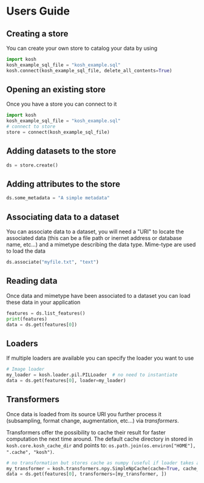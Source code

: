 # Users Guide

## Creating a store

You can create your own store to catalog your data by using

```python
import kosh
kosh_example_sql_file = "kosh_example.sql"
kosh.connect(kosh_example_sql_file, delete_all_contents=True)
```

## Opening an existing store

Once you have a store you can connect to it

```python
import kosh
kosh_example_sql_file = "kosh_example.sql"
# connect to store
store = connect(kosh_example_sql_file)
```

## Adding datasets to the store

```python
ds = store.create()
```

## Adding attributes to the store

```python
ds.some_metadata = "A simple metadata"
```

## Associating data to a dataset

You can associate data to a dataset, you will need a "URI" to locate the associated data (this can be a file path or inernet address or database name, etc...) and a mimetype describing the data type. Mime-type are used to load the data

```python
ds.associate("myfile.txt", "text")
```

## Reading data

Once data and mimetype have been associated to a dataset you can load these data in your application

```python
features = ds.list_features()
print(features)
data = ds.get(features[0])
```

## Loaders

If multiple loaders are available you can specify the loader you want to use

```python
# Image loader
my_loader = kosh.loader.pil.PILLoader  # no need to instantiate
data = ds.get(features[0], loader=my_loader)
```

## Transformers

Once data is loaded from its source URI you further process it (subsampling, format change, augmentation, etc...) via *transformers*.

Transformers offer the possibility to cache their result for faster computation the next time around. The default cache directory in stored in `kosh.core.kosh_cache_dir` and points to: `os.path.join(os.environ["HOME"], ".cache", "kosh")`.

```python
# no transformation but stores cache as numpy (useful if loader takes a long time to convert to numpy)
my_transformer = kosh.transformers.npy.SimpleNpCache(cache=True, cache_dir="/some/path/to/cache")
data = ds.get(features[0], transformers=[my_transformer, ])
```



